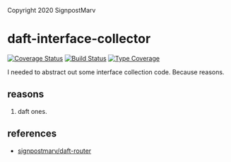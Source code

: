 Copyright 2020 SignpostMarv

# daft-interface-collector
[![Coverage Status](https://coveralls.io/repos/github/daft-framework/daft-interface-collector/badge.svg?branch=main)](https://coveralls.io/github/daft-framework/daft-interface-collector?branch=main)
[![Build Status](https://travis-ci.org/daft-framework/daft-interface-collector.svg?branch=main)](https://travis-ci.org/daft-framework/daft-interface-collector)
[![Type Coverage](https://shepherd.dev/github/daft-framework/daft-interface-collector/coverage.svg)](https://shepherd.dev/github/daft-framework/daft-interface-collector)

I needed to abstract out some interface collection code. Because reasons.

## reasons

1) daft ones.

## references
* [signpostmarv/daft-router](https://github.com/SignpostMarv/daft-router/blob/5db9fb20e4791a1b31d0ce3e9e4a65ec0ba72e47/src/Router/Compiler.php#L143)
